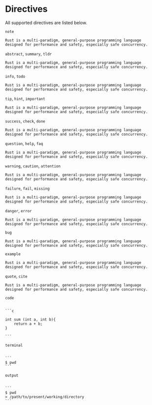 # Directives

All supported directives are listed below.

`note`

```admonish note
Rust is a multi-paradigm, general-purpose programming language designed for performance and safety, especially safe concurrency.
```

`abstract`, `summary`, `tldr`

```admonish abstract
Rust is a multi-paradigm, general-purpose programming language designed for performance and safety, especially safe concurrency.
```

`info`, `todo`

```admonish info
Rust is a multi-paradigm, general-purpose programming language designed for performance and safety, especially safe concurrency.
```

`tip`, `hint`, `important`

```admonish tip
Rust is a multi-paradigm, general-purpose programming language designed for performance and safety, especially safe concurrency.
```

`success`, `check`, `done`

```admonish success
Rust is a multi-paradigm, general-purpose programming language designed for performance and safety, especially safe concurrency.
```

`question`, `help`, `faq`

```admonish question
Rust is a multi-paradigm, general-purpose programming language designed for performance and safety, especially safe concurrency.
```

`warning`, `caution`, `attention`

```admonish warning
Rust is a multi-paradigm, general-purpose programming language designed for performance and safety, especially safe concurrency.
```

`failure`, `fail`, `missing`

```admonish failure
Rust is a multi-paradigm, general-purpose programming language designed for performance and safety, especially safe concurrency.
```

`danger`, `error`

```admonish danger
Rust is a multi-paradigm, general-purpose programming language designed for performance and safety, especially safe concurrency.
```

`bug`

```admonish bug
Rust is a multi-paradigm, general-purpose programming language designed for performance and safety, especially safe concurrency.
```

`example`

```admonish example
Rust is a multi-paradigm, general-purpose programming language designed for performance and safety, especially safe concurrency.
```

`quote`, `cite`

```admonish quote
Rust is a multi-paradigm, general-purpose programming language designed for performance and safety, especially safe concurrency.
```


`code`

~~~admonish code

```c

int sum (int a, int b){
    return a + b;
}

```
~~~

`terminal`

~~~admonish terminal

```
$ pwd
```

~~~

`output`

~~~admonish output

```
$ pwd
> /path/to/present/working/directory
```

~~~